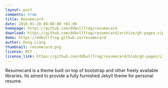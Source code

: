 ```yaml
---
layout: post
comments: true
title: Resumecard
date: 2016-01-28 08:08:00 +01:00
homepage: https://github.com/ddbullfrog/resumecard
download: https://github.com/ddbullfrog/resumecard/archive/gh-pages.zip
demo: https://ddbullfrog.github.io/resumecard
author: Dong Liang
thumbnail: resumecard.png
license: MIT
license_link: https://github.com/ddbullfrog/resumecard/blob/gh-pages/LICENSE.md
---
```


Resumecard is a theme built on top of bootstrap and other freely available libraries. Its aimed to provide a fully furnished Jekyll theme for personal resume.
